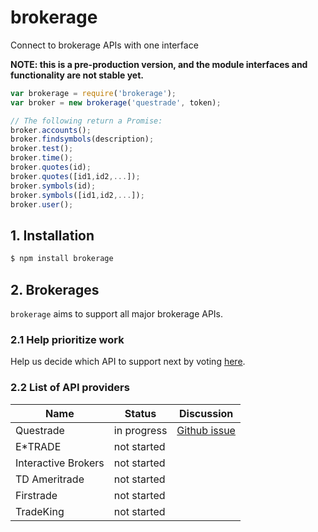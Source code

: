 # brokerage

Connect to brokerage APIs with one interface

**NOTE: this is a pre-production version, and the module interfaces and functionality are not stable yet.**

```javascript
var brokerage = require('brokerage');
var broker = new brokerage('questrade', token);

// The following return a Promise:
broker.accounts();
broker.findsymbols(description);
broker.test();
broker.time();
broker.quotes(id);
broker.quotes([id1,id2,...]);
broker.symbols(id);
broker.symbols([id1,id2,...]);
broker.user();
```

## 1. Installation

```bash
$ npm install brokerage
```

## 2. Brokerages

`brokerage` aims to support all major brokerage APIs.

### 2.1 Help prioritize work

Help us decide which API to support next by voting [here](https://github.com/HiFaraz/brokerage/issues/2).

### 2.2 List of API providers

Name|Status|Discussion
---|---|---
Questrade|in progress|[Github issue](https://github.com/HiFaraz/brokerage/issues/1)	
E*TRADE|not started|
Interactive Brokers|not started|
TD Ameritrade|not started|
Firstrade|not started|
TradeKing|not started|
